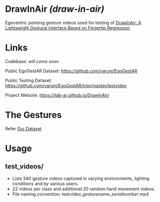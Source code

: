 # **DrawInAir** *(draw-in-air)*
Egocentric pointing gesture videos used for testing of [DrawInAir: A Lightweight Gestural Interface Based on Fingertip Regression ](https://ilab-ar.github.io/DrawInAir/ "DrawInAir: A Lightweight Gestural Interface Based on Fingertip Regression ")

# Links
Codebase: *will come soon*

Public EgoGestAR Dataset: https://github.com/varunj/EgoGestAR

Public Testing Dataset: https://github.com/varunj/EgoGestAR/tree/master/testvideo

Project Website: https://ilab-ar.github.io/DrawInAir/


# The Gestures
Refer [Our Dataset](https://github.com/varunj/EgoGestAR)
  
# Usage

## test_videos/
- Lists 240 gesture videos captured in varying environments, lighting conditions and by various users. 
- 22 videos per class and additional 20 random hand movement videos.
- File naming convention: testvideo\_*gesturename*\_*serialnumber*.mp4 
